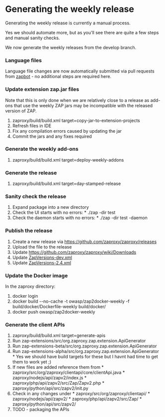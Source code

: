 # Generating the weekly release

Generating the weekly release is currently a manual process.

Yes we should automate more, but as you'll see there are quite a few steps and manual sanity checks.

We now generate the weekly releases from the develop branch.

### Language files
Language file changes are now automatically submitted via pull requests from [zapbot](https://zapbot.github.io/zap-mgmt-scripts/index.html) - no additional steps are required here.

### Update extension zap.jar files
Note that this is only done when we are relatively close to a release as add-ons that use the weekly ZAP jars may be incompatible with the released version of ZAP.
  1. zaproxy/build/build.xml target=copy-jar-to-extension-projects
  1. Refresh files in IDE
  1. Fix any compilation errors caused by updating the jar
  1. Commit the jars and any fixes required

### Generate the weekly add-ons
  1. zaproxy/build/build.xml target=deploy-weekly-addons

### Generate the release
  1. zaproxy/build/build.xml target=day-stamped-release

### Sanity check the release
  1. Expand package into a new directory
  1. Check the UI starts with no errors:
    * ./zap -dir test
  1. Check the daemon starts with no errors:
    * ./zap -dir test -daemon

### Publish the release
  1. Create a new release via https://github.com/zaproxy/zaproxy/releases
  1. Upload the file to the release
  1. Update https://github.com/zaproxy/zaproxy/wiki/Downloads
  1. Update [ZapVersions-dev.xml](https://github.com/zaproxy/zap-admin/blob/master/ZapVersions-dev.xml)
  1. Update [ZapVersions-2.4.xml](https://github.com/zaproxy/zap-admin/blob/master/ZapVersions-2.4.xml)

### Update the Docker image
In the zaproxy directory:
  1. docker login
  1. docker build --no-cache -t owasp/zap2docker-weekly -f build/docker/Dockerfile-weekly build/docker/
  1. docker push owasp/zap2docker-weekly

### Generate the client APIs
  1. zaproxy/build/build.xml target=generate-apis
  1. Run zap-extensions/src/org.zaproxy.zap.extension.ApiGenerator
  1. Run zap-extensions-beta/src/org.zaproxy.zap.extension.ApiGenerator
  1. Run zap-extensions-alpha/src/org.zaproxy.zap.extension.ApiGenerator
    * Yes we should have build targets for these but I havnt had time to get them to work yet ;)
  1. If new files are added reference them from
    * zaproxy/src/org/zaproxy/clientapi/core/clientApi.java
    * zaproxy/nodejs/api/zapv2/index.js
    * zaproxy/php/api/zapv2/src/Zap/Zapv2.php
    * zaproxy/python/api/src/zapv2/init.py
  1. Check in any changes under
    * zaproxy/src/org/zaproxy/clientapi/
    * zaproxy/nodejs/api/zapv2/
    * zaproxy/php/api/zapv2/src/Zap/
    * zaproxy/python/api/src/zapv2/
  1. TODO - packaging the APIs